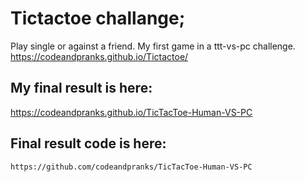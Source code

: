 # Tictactoe challange;
Play single or against a friend.
My first game in a ttt-vs-pc challenge.
https://codeandpranks.github.io/Tictactoe/

## My final result is here:
https://codeandpranks.github.io/TicTacToe-Human-VS-PC

## Final result code is here:
```
https://github.com/codeandpranks/TicTacToe-Human-VS-PC
```
